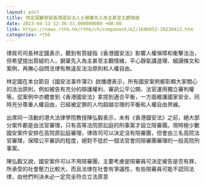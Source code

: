 ```yaml
---
layout: post
title: 林定國籲質疑香港國安法人士摒棄先入為主甚至主觀情緒
date: 2023-04-13 12:36:51.000000000 +08:00
link: https://news.rthk.hk/rthk/ch/component/k2/1696052-20230413.htm
categories: rthk
---
```


律政司司長林定國表示，聽到有質疑指《香港國安法》影響人權保障和衝擊法治，但希望提出質疑的人，摒棄先入為主甚至主觀情緒，平心靜氣講道理、細讀條文和案例，再撫心自問法律有無違反法治原則和人權自由。

林定國在本台節目《國安法事件簿2》啟播禮表示，所有國安案例都彰顯大家關心的法治原則，例如被告有充分的辯護權利、審訊公平公開、法官運用獨立審判權等。從案例中亦體會到《香港國安法》拿捏到適合平衡，一方面維護國家安全，同時充分尊重人權自由，已經被定罪的人均超越合理的平衡和人權自由界線。

出席同一活動的港大法律學院教授陳弘毅表示，未有《香港國安法》之前，絕大部分案件都是由法官審理，只有高等法院原訟庭的刑事案才設立陪審團。現時極少數國安案件安排在高院原訟庭審理，律政司可以決定沒有陪審團，但會由三名高院法官審理，保障公平審訊的程度，絕對不低於一個法官會同陪審團審理的一般高院刑事案。

陳弘毅又說，國安案件可以不用陪審團，主要考慮是陪審員可決定被告是否有罪，所承受的社會壓力比較大，而且法律在社會有爭議性，有些陪審員可能不認同法律，由他們判決未必一定完全符合立法原意

